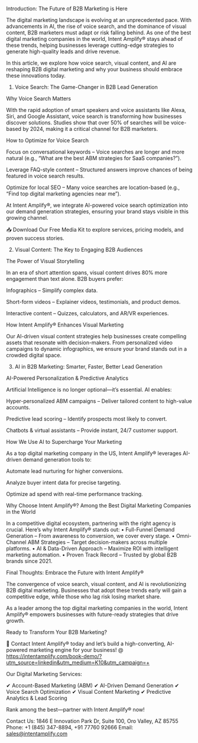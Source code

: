 Introduction: The Future of B2B Marketing is Here

The digital marketing landscape is evolving at an unprecedented pace. With advancements in AI, the rise of voice search, and the dominance of visual content, B2B marketers must adapt or risk falling behind. As one of the best digital marketing companies in the world, Intent Amplify® stays ahead of these trends, helping businesses leverage cutting-edge strategies to generate high-quality leads and drive revenue.

In this article, we explore how voice search, visual content, and AI are reshaping B2B digital marketing and why your business should embrace these innovations today.

1. Voice Search: The Game-Changer in B2B Lead Generation

Why Voice Search Matters

With the rapid adoption of smart speakers and voice assistants like Alexa, Siri, and Google Assistant, voice search is transforming how businesses discover solutions. Studies show that over 50% of searches will be voice-based by 2024, making it a critical channel for B2B marketers.

How to Optimize for Voice Search

Focus on conversational keywords – Voice searches are longer and more natural (e.g., “What are the best ABM strategies for SaaS companies?”).

Leverage FAQ-style content – Structured answers improve chances of being featured in voice search results.

Optimize for local SEO – Many voice searches are location-based (e.g., “Find top digital marketing agencies near me”).

At Intent Amplify®, we integrate AI-powered voice search optimization into our demand generation strategies, ensuring your brand stays visible in this growing channel.

📥 Download Our Free Media Kit to explore services, pricing models, and proven success stories.

2. Visual Content: The Key to Engaging B2B Audiences

The Power of Visual Storytelling

In an era of short attention spans, visual content drives 80% more engagement than text alone. B2B buyers prefer:

Infographics – Simplify complex data.

Short-form videos – Explainer videos, testimonials, and product demos.

Interactive content – Quizzes, calculators, and AR/VR experiences.

How Intent Amplify® Enhances Visual Marketing

Our AI-driven visual content strategies help businesses create compelling assets that resonate with decision-makers. From personalized video campaigns to dynamic infographics, we ensure your brand stands out in a crowded digital space.

3. AI in B2B Marketing: Smarter, Faster, Better Lead Generation

AI-Powered Personalization & Predictive Analytics

Artificial Intelligence is no longer optional—it’s essential. AI enables:

Hyper-personalized ABM campaigns – Deliver tailored content to high-value accounts.

Predictive lead scoring – Identify prospects most likely to convert.

Chatbots & virtual assistants – Provide instant, 24/7 customer support.

How We Use AI to Supercharge Your Marketing

As a top digital marketing company in the US, Intent Amplify® leverages AI-driven demand generation tools to:

Automate lead nurturing for higher conversions.

Analyze buyer intent data for precise targeting.

Optimize ad spend with real-time performance tracking.

Why Choose Intent Amplify®? Among the Best Digital Marketing Companies in the World

In a competitive digital ecosystem, partnering with the right agency is crucial. Here’s why Intent Amplify® stands out:
• Full-Funnel Demand Generation – From awareness to conversion, we cover every stage.
• Omni-Channel ABM Strategies – Target decision-makers across multiple platforms.
• AI & Data-Driven Approach – Maximize ROI with intelligent marketing automation.
• Proven Track Record – Trusted by global B2B brands since 2021.

Final Thoughts: Embrace the Future with Intent Amplify®

The convergence of voice search, visual content, and AI is revolutionizing B2B digital marketing. Businesses that adopt these trends early will gain a competitive edge, while those who lag risk losing market share.

As a leader among the top digital marketing companies in the world, Intent Amplify® empowers businesses with future-ready strategies that drive growth.

Ready to Transform Your B2B Marketing?

🚀 Contact Intent Amplify® today and let’s build a high-converting, AI-powered marketing engine for your business! @ https://intentamplify.com/book-demo/?utm_source=linkedin&utm_medium=K10&utm_campaign=+

Our Digital Marketing Services:

✔ Account-Based Marketing (ABM)
✔ AI-Driven Demand Generation
✔ Voice Search Optimization
✔ Visual Content Marketing
✔ Predictive Analytics & Lead Scoring

Rank among the best—partner with Intent Amplify® now!

Contact Us:
1846 E Innovation Park Dr,
Suite 100, Oro Valley, AZ 85755
Phone: +1 (845) 347-8894, +91 77760 92666
Email: sales@intentamplify.com
